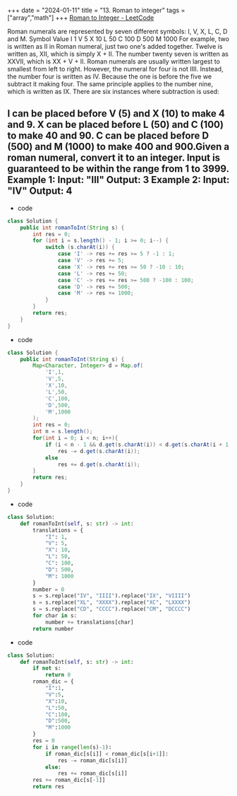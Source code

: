 +++ 
date = "2024-01-11"
title = "13. Roman to integer"
tags = ["array","math"]
+++
[Roman to Integer - LeetCode](https://leetcode.com/problems/roman-to-integer/)


Roman numerals are represented by seven different symbols: I, V, X, L, C, D and M.
Symbol Value I 1 V 5 X 10 L 50 C 100 D 500 M 1000
For example, two is written as II in Roman numeral, just two one's added together. Twelve is written as, XII, which is simply X + II. The number twenty seven is written as XXVII, which is XX + V + II.
Roman numerals are usually written largest to smallest from left to right. However, the numeral for four is not IIII. Instead, the number four is written as IV. Because the one is before the five we subtract it making four. The same principle applies to the number nine, which is written as IX. There are six instances where subtraction is used:

 I can be placed before V (5) and X (10) to make 4 and 9. 
 X can be placed before L (50) and C (100) to make 40 and 90. 
 C can be placed before D (500) and M (1000) to make 400 and 900.Given a roman numeral, convert it to an integer. Input is guaranteed to be within the range from 1 to 3999.
Example 1:
Input: "III" Output: 3
Example 2:
Input: "IV" Output: 4
---
- code
```java
class Solution {
    public int romanToInt(String s) {
        int res = 0;
        for (int i = s.length() - 1; i >= 0; i--) {
            switch (s.charAt(i)) {
                case 'I' -> res += res >= 5 ? -1 : 1;
                case 'V' -> res += 5;
                case 'X' -> res += res >= 50 ? -10 : 10;
                case 'L' -> res += 50;
                case 'C' -> res += res >= 500 ? -100 : 100;
                case 'D' -> res += 500;
                case 'M' -> res += 1000;
            }
        }
        return res;
    }
}
```
- code
```java
class Solution {
    public int romanToInt(String s) {
        Map<Character, Integer> d = Map.of(
            'I',1,
            'V',5,
            'X',10,
            'L',50,
            'C',100,
            'D',500,
            'M',1000
        );
        int res = 0;
        int n = s.length();
        for(int i = 0; i < n; i++){
            if (i < n - 1 && d.get(s.charAt(i)) < d.get(s.charAt(i + 1)))
                res -= d.get(s.charAt(i));
            else
                res += d.get(s.charAt(i));
        }
        return res;
    }
}
```
- code
```py
class Solution:
    def romanToInt(self, s: str) -> int:
        translations = {
            "I": 1,
            "V": 5,
            "X": 10,
            "L": 50,
            "C": 100,
            "D": 500,
            "M": 1000
        }
        number = 0
        s = s.replace("IV", "IIII").replace("IX", "VIIII")
        s = s.replace("XL", "XXXX").replace("XC", "LXXXX")
        s = s.replace("CD", "CCCC").replace("CM", "DCCCC")
        for char in s:
            number += translations[char]
        return number

```
- code
```py
class Solution:
    def romanToInt(self, s: str) -> int:
        if not s:
            return 0
        roman_dic = {
            "I":1,
            "V":5,
            "X":10,
            "L":50,
            "C":100,
            "D":500,
            "M":1000
        }
        res = 0
        for i in range(len(s)-1):
            if roman_dic[s[i]] < roman_dic[s[i+1]]:
                res -= roman_dic[s[i]]
            else:
                res += roman_dic[s[i]]
        res += roman_dic[s[-1]]
        return res

```
